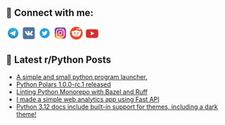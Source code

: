 ## 🔎 Connect with me:
[<img src="https://github.com/bullbesh/bullbesh/blob/main/images/Telegram.png" width="32" height="32" />](https://t.me/bullbesh)
[<img src="https://github.com/bullbesh/bullbesh/blob/main/images/VK.png" width="32" height="32" />](https://vk.com/bullbesh)
[<img src="https://github.com/bullbesh/bullbesh/blob/main/images/Twitter.png" width="32" height="32" />](https://twitter.com/bullbesh1)
[<img src="https://github.com/bullbesh/bullbesh/blob/main/images/Instagram.png" width="32" height="32" />](https://www.instagram.com/bullbesh)
[<img src="https://github.com/bullbesh/bullbesh/blob/main/images/Reddit.png" width="32" height="32" />](https://www.reddit.com/user/bullbesh)
[<img src="https://github.com/bullbesh/bullbesh/blob/main/images/YouTube.png" width="32" height="32" />](https://www.youtube.com/channel/UCtfjRs6uzgq5mfm8S06WTcg)

## 📕 Latest r/Python Posts
<!-- BLOG-POST-LIST:START -->
- [A simple and small python program launcher.](https://www.reddit.com/r/Python/comments/1dmooql/a_simple_and_small_python_program_launcher/)
- [Python Polars 1.0.0-rc.1 released](https://www.reddit.com/r/Python/comments/1dmmqmn/python_polars_100rc1_released/)
- [Linting Python Monorepo with Bazel and Ruff](https://www.reddit.com/r/Python/comments/1dmk3i5/linting_python_monorepo_with_bazel_and_ruff/)
- [I made a simple web analytics app using Fast API](https://www.reddit.com/r/Python/comments/1dmiprt/i_made_a_simple_web_analytics_app_using_fast_api/)
- [Python 3.12 docs include built-in support for themes, including a dark theme!](https://www.reddit.com/r/Python/comments/1dmhjii/python_312_docs_include_builtin_support_for/)
<!-- BLOG-POST-LIST:END -->
